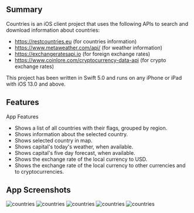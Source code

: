 

## Summary

Countries is an iOS client project that uses the following APIs to search and download information about countries:

- https://restcountries.eu (for countries information)
- https://www.metaweather.com/api/ (for weather information)
- https://exchangeratesapi.io (for foreign exchange rates)
- https://www.coinlore.com/cryptocurrency-data-api (for crypto exchange rates)

This project has been written in Swift 5.0 and runs on any iPhone or iPad with iOS 13.0 and above.

## Features

App Features

- Shows a list of all countries with their flags, grouped by region.
- Shows information about the selected country.
- Shows selected country in map.
- Shows capital's today's weather, when available.
- Shows capital's five day forecast, when available.
- Shows the exchange rate of the local currency to USD.
- Shows the exchange rate of the local currency to other currencies and to cryptocurrencies.

## App Screenshots

![countries](https://github.com/chrzarma/countries/blob/master/CountriesViewController.png)
![countries](https://github.com/chrzarma/countries/blob/master/CountriesDetailViewController.png)
![countries](https://github.com/chrzarma/countries/blob/master/CountriesExchangeRatesViewController.png)
![countries](https://github.com/chrzarma/countries/blob/master/CountriesExchangeRatesViewControllerWhenCellTapped.png)
![countries](https://github.com/chrzarma/countries/blob/master/CryptosExchangeRate.png)
